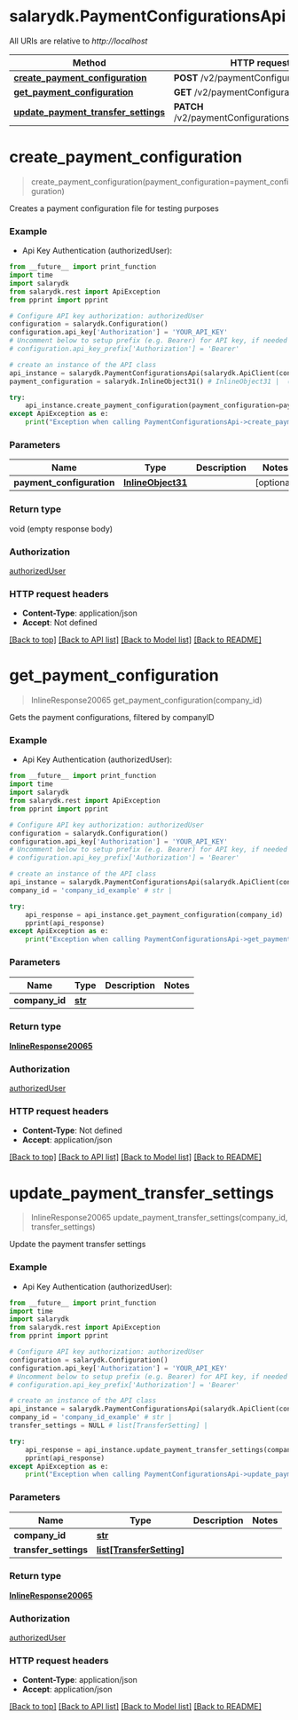 # salarydk.PaymentConfigurationsApi

All URIs are relative to *http://localhost*

Method | HTTP request | Description
------------- | ------------- | -------------
[**create_payment_configuration**](PaymentConfigurationsApi.md#create_payment_configuration) | **POST** /v2/paymentConfigurations | 
[**get_payment_configuration**](PaymentConfigurationsApi.md#get_payment_configuration) | **GET** /v2/paymentConfigurations | 
[**update_payment_transfer_settings**](PaymentConfigurationsApi.md#update_payment_transfer_settings) | **PATCH** /v2/paymentConfigurations/{companyID} | 


# **create_payment_configuration**
> create_payment_configuration(payment_configuration=payment_configuration)



Creates a payment configuration file for testing purposes

### Example

* Api Key Authentication (authorizedUser): 
```python
from __future__ import print_function
import time
import salarydk
from salarydk.rest import ApiException
from pprint import pprint

# Configure API key authorization: authorizedUser
configuration = salarydk.Configuration()
configuration.api_key['Authorization'] = 'YOUR_API_KEY'
# Uncomment below to setup prefix (e.g. Bearer) for API key, if needed
# configuration.api_key_prefix['Authorization'] = 'Bearer'

# create an instance of the API class
api_instance = salarydk.PaymentConfigurationsApi(salarydk.ApiClient(configuration))
payment_configuration = salarydk.InlineObject31() # InlineObject31 |  (optional)

try:
    api_instance.create_payment_configuration(payment_configuration=payment_configuration)
except ApiException as e:
    print("Exception when calling PaymentConfigurationsApi->create_payment_configuration: %s\n" % e)
```

### Parameters

Name | Type | Description  | Notes
------------- | ------------- | ------------- | -------------
 **payment_configuration** | [**InlineObject31**](InlineObject31.md)|  | [optional] 

### Return type

void (empty response body)

### Authorization

[authorizedUser](../README.md#authorizedUser)

### HTTP request headers

 - **Content-Type**: application/json
 - **Accept**: Not defined

[[Back to top]](#) [[Back to API list]](../README.md#documentation-for-api-endpoints) [[Back to Model list]](../README.md#documentation-for-models) [[Back to README]](../README.md)

# **get_payment_configuration**
> InlineResponse20065 get_payment_configuration(company_id)



Gets the payment configurations, filtered by companyID

### Example

* Api Key Authentication (authorizedUser): 
```python
from __future__ import print_function
import time
import salarydk
from salarydk.rest import ApiException
from pprint import pprint

# Configure API key authorization: authorizedUser
configuration = salarydk.Configuration()
configuration.api_key['Authorization'] = 'YOUR_API_KEY'
# Uncomment below to setup prefix (e.g. Bearer) for API key, if needed
# configuration.api_key_prefix['Authorization'] = 'Bearer'

# create an instance of the API class
api_instance = salarydk.PaymentConfigurationsApi(salarydk.ApiClient(configuration))
company_id = 'company_id_example' # str | 

try:
    api_response = api_instance.get_payment_configuration(company_id)
    pprint(api_response)
except ApiException as e:
    print("Exception when calling PaymentConfigurationsApi->get_payment_configuration: %s\n" % e)
```

### Parameters

Name | Type | Description  | Notes
------------- | ------------- | ------------- | -------------
 **company_id** | [**str**](.md)|  | 

### Return type

[**InlineResponse20065**](InlineResponse20065.md)

### Authorization

[authorizedUser](../README.md#authorizedUser)

### HTTP request headers

 - **Content-Type**: Not defined
 - **Accept**: application/json

[[Back to top]](#) [[Back to API list]](../README.md#documentation-for-api-endpoints) [[Back to Model list]](../README.md#documentation-for-models) [[Back to README]](../README.md)

# **update_payment_transfer_settings**
> InlineResponse20065 update_payment_transfer_settings(company_id, transfer_settings)



Update the payment transfer settings

### Example

* Api Key Authentication (authorizedUser): 
```python
from __future__ import print_function
import time
import salarydk
from salarydk.rest import ApiException
from pprint import pprint

# Configure API key authorization: authorizedUser
configuration = salarydk.Configuration()
configuration.api_key['Authorization'] = 'YOUR_API_KEY'
# Uncomment below to setup prefix (e.g. Bearer) for API key, if needed
# configuration.api_key_prefix['Authorization'] = 'Bearer'

# create an instance of the API class
api_instance = salarydk.PaymentConfigurationsApi(salarydk.ApiClient(configuration))
company_id = 'company_id_example' # str | 
transfer_settings = NULL # list[TransferSetting] | 

try:
    api_response = api_instance.update_payment_transfer_settings(company_id, transfer_settings)
    pprint(api_response)
except ApiException as e:
    print("Exception when calling PaymentConfigurationsApi->update_payment_transfer_settings: %s\n" % e)
```

### Parameters

Name | Type | Description  | Notes
------------- | ------------- | ------------- | -------------
 **company_id** | [**str**](.md)|  | 
 **transfer_settings** | [**list[TransferSetting]**](list.md)|  | 

### Return type

[**InlineResponse20065**](InlineResponse20065.md)

### Authorization

[authorizedUser](../README.md#authorizedUser)

### HTTP request headers

 - **Content-Type**: application/json
 - **Accept**: application/json

[[Back to top]](#) [[Back to API list]](../README.md#documentation-for-api-endpoints) [[Back to Model list]](../README.md#documentation-for-models) [[Back to README]](../README.md)

